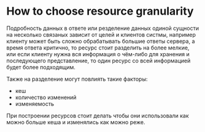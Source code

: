 # How to choose resource granularity

Подробность данных в ответе или резделение данных одиной сущности на несколько связаных зависит от целей и клиентов систмы, например клиенту может быть сложно обрабатывать большие ответы сервера, а время ответа критично, то ресурс стоит разделить на более мелкие, или если клиенту нужна вся информация о чём-либо для хранения и последующего представление, то один ресурс со всей информацией будет более подходящим.

Также на разделение могут повлиять такие факторы:
* кеш
* количество изменений
* изменяемость

При построении ресурсов стоит делать чтобы они использовали как можно больше кеша и изменялись как можно реже.
